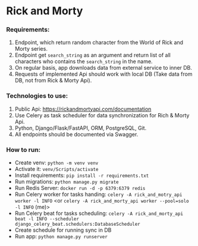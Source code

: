 # Rick and Morty

### Requirements:

1. Endpoint, which return random character from the World of Rick and Morty series.
2. Endpoint get `search_string` as an argument and return list of all characters who contains the  `search_string` in the name.
3. On regular basis, app downloads data from external service to inner DB.
4. Requests of implemented Api should work with local DB (Take data from DB, not from Rick & Morty Api).


### Technologies to use:

1. Public Api: https://rickandmortyapi.com/documentation
2. Use Celery as task scheduler for data synchronization for Rich & Morty Api.
3. Python, Django/Flask/FastAPI, ORM, PostgreSQL, Git.
4. All endpoints should be documented via Swagger.


### How to run:

* Create venv: `python -m venv venv`
* Activate it: `venv/Scripts/activate`
* Install requirements: `pip install -r requirements.txt`
* Run migrations: `python manage.py migrate`
* Run Redis Server: `docker run -d -p 6379:6379 redis`
* Run Celery worker for tasks handing: `celery -A rick_and_motry_api worker -l INFO`
<or `celery -A rick_and_morty_api worker --pool=solo -l INFO` (me)>
* Run Celery beat for tasks scheduling: `celery -A rick_and_morty_api beat -l INFO --scheduler django_celery_beat.schedulers:DatabaseScheduler`
* Create schedule for running sync in DB
* Run app: `python manage.py runserver`
